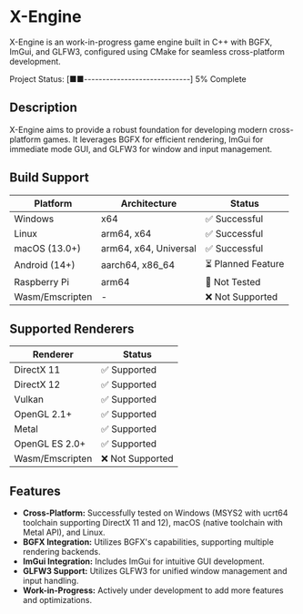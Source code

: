 # X-Engine
X-Engine is an work-in-progress game engine built in C++ with BGFX, ImGui, and GLFW3, configured using CMake for seamless cross-platform development.

Project Status: [■■-----------------------------] 5% Complete


## Description
X-Engine aims to provide a robust foundation for developing modern cross-platform games. It leverages BGFX for efficient rendering, ImGui for immediate mode GUI, and GLFW3 for window and input management.

## Build Support

| Platform       | Architecture              | Status              |
| -------------- | ------------------------- | ------------------  |
| Windows        | x64                       | ✅ Successful       |
| Linux          | arm64, x64                | ✅ Successful       |
| macOS  (13.0+) | arm64, x64, Universal     | ✅ Successful       |
| Android (14+)  | aarch64, x86_64           | ⏳ Planned Feature  |
| Raspberry Pi   | arm64                     | 📝 Not Tested       |
| Wasm/Emscripten| -                         | ❌ Not Supported    |

## Supported Renderers

| Renderer        | Status             |
| --------------- | ------------------ |
| DirectX 11      | ✅ Supported       |
| DirectX 12      | ✅ Supported       |
| Vulkan          | ✅ Supported       |
| OpenGL 2.1+     | ✅ Supported       |
| Metal           | ✅ Supported       |
| OpenGL ES 2.0+  | ✅ Supported       |
| Wasm/Emscripten | ❌ Not Supported   |

## Features
- **Cross-Platform:** Successfully tested on Windows (MSYS2 with ucrt64 toolchain supporting DirectX 11 and 12), macOS (native toolchain with Metal API), and Linux.
- **BGFX Integration:** Utilizes BGFX's capabilities, supporting multiple rendering backends.
- **ImGui Integration:** Includes ImGui for intuitive GUI development.
- **GLFW3 Support:** Utilizes GLFW3 for unified window management and input handling.
- **Work-in-Progress:** Actively under development to add more features and optimizations.

